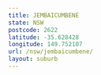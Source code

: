 ```yaml
---
title: JEMBAICUMBENE
state: NSW
postcode: 2622
latitude: -35.628428
longitude: 149.752107
url: /nsw/jembaicumbene/
layout: suburb
---
```

